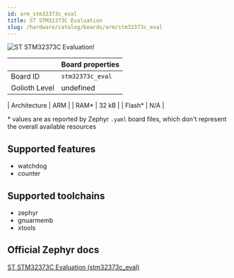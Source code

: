 ```yaml
---
id: arm_stm32373c_eval
title: ST STM32373C Evaluation
slug: /hardware/catalog/boards/arm/stm32373c_eval
---
```


[//]: # (This is an auto-generated file, do not edit! Changes to it will be lost upon re-generation)

![ST STM32373C Evaluation!](/img/boards/arm/stm32373c_eval.jpg "ST STM32373C Evaluation")

|                | Board properties     |
| -------------  | -------------------- |
| Board ID       | `stm32373c_eval` |
| Golioth Level  | undefined       |

| Architecture   | ARM |
| RAM*           | 32 kB |
| Flash*         | N/A |

\* values are as reported by Zephyr `.yaml` board files, which don't represent the overall available resources



## Supported features

* watchdog
* counter

## Supported toolchains

* zephyr
* gnuarmemb
* xtools

## Official Zephyr docs

[ST STM32373C Evaluation (stm32373c_eval)](https://docs.zephyrproject.org/latest/boards/arm/stm32373c_eval/doc/index.html)
